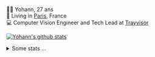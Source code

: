 <p>
  👨🏻 <bold>Yohann</bold>, 27 ans<br/>
  💼 Living in <a href="https://www.google.com/maps?q=paris">Paris</a>, France<br/>
  💻 Computer Vision Engineer and Tech Lead at <a href="https://trayvisor.com/">Trayvisor</a><br/>
</p>

<a href="https://github.com/anuraghazra/github-readme-stats"><img align="center" src="https://github-readme-stats-go94hl40s-yohann84l.vercel.app//api?username=yohann84L&show_icons=true&include_all_commits=true" alt="Yohann's github stats" /> </a>


<details>
  <summary>Some stats ...</summary><br/>
  

<!--START_SECTION:waka-->
![Code Time](http://img.shields.io/badge/Code%20Time-380%20hrs%206%20mins-blue)

![Profile Views](http://img.shields.io/badge/Profile%20Views-0-blue)

**🐱 My GitHub Data** 

> 🏆 91 Contributions in the Year 2023
 > 
> 📦 440.5 kB Used in GitHub's Storage 
 > 
> 🚫 Not Opted to Hire
 > 
> 📜 24 Public Repositories 
 > 
> 🔑 21 Private Repositories  
 > 
**I'm an Early 🐤** 

```text
🌞 Morning    270 commits    ███████░░░░░░░░░░░░░░░░░░   31.21% 
🌆 Daytime    527 commits    ███████████████░░░░░░░░░░   60.92% 
🌃 Evening    68 commits     ██░░░░░░░░░░░░░░░░░░░░░░░   7.86% 
🌙 Night      0 commits      ░░░░░░░░░░░░░░░░░░░░░░░░░   0.0%

```
📅 **I'm Most Productive on Wednesday** 

```text
Monday       109 commits    ███░░░░░░░░░░░░░░░░░░░░░░   12.6% 
Tuesday      203 commits    █████░░░░░░░░░░░░░░░░░░░░   23.47% 
Wednesday    206 commits    ██████░░░░░░░░░░░░░░░░░░░   23.82% 
Thursday     147 commits    ████░░░░░░░░░░░░░░░░░░░░░   16.99% 
Friday       186 commits    █████░░░░░░░░░░░░░░░░░░░░   21.5% 
Saturday     14 commits     ░░░░░░░░░░░░░░░░░░░░░░░░░   1.62% 
Sunday       0 commits      ░░░░░░░░░░░░░░░░░░░░░░░░░   0.0%

```


📊 **This Week I Spent My Time On** 

```text
⌚︎ Time Zone: Europe/Paris

💬 Programming Languages: 
JavaScript               4 hrs 21 mins       █████████████░░░░░░░░░░░░   54.89% 
Python                   1 hr 32 mins        ████░░░░░░░░░░░░░░░░░░░░░   19.49% 
YAML                     1 hr 28 mins        ████░░░░░░░░░░░░░░░░░░░░░   18.54% 
Text                     23 mins             █░░░░░░░░░░░░░░░░░░░░░░░░   4.86% 
HTTP Request             5 mins              ░░░░░░░░░░░░░░░░░░░░░░░░░   1.14%

🔥 Editors: 
WebStorm                 6 hrs 12 mins       ███████████████████░░░░░░   78.1% 
PyCharm                  1 hr 25 mins        ████░░░░░░░░░░░░░░░░░░░░░   17.96% 
VS Code                  18 mins             █░░░░░░░░░░░░░░░░░░░░░░░░   3.94%

💻 Operating System: 
Mac                      7 hrs 56 mins       █████████████████████████   100.0%

```

**I Mostly Code in Python** 

```text
Python                   18 repos            ██████████████░░░░░░░░░░░   56.25% 
Java                     6 repos             ████░░░░░░░░░░░░░░░░░░░░░   18.75% 
JavaScript               2 repos             █░░░░░░░░░░░░░░░░░░░░░░░░   6.25% 
R                        2 repos             █░░░░░░░░░░░░░░░░░░░░░░░░   6.25% 
HTML                     1 repo              ░░░░░░░░░░░░░░░░░░░░░░░░░   3.12%

```



 Last Updated on 31/01/2023 01:46:39 UTC
<!--END_SECTION:waka-->
